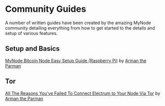 # Community Guides
A number of written guides have been created by the amazing MyNode community detailing everything from how to get started to the details and setup of various features.

## Setup and Basics
<a href="https://armantheparman.com/mynode-bitcoin-node-easy-setup-guide-raspberry-pi/" target="_blank">MyNode Bitcoin Node Easy Setup Guide (Raspberry Pi)</a> by <a href="https://twitter.com/parman_the" target="_blank">Arman the Parman</a>

## Tor
<a href="https://armantheparman.com/tor/" target="_blank">All The Reasons You’ve Failed To Connect Electrum to Your Node Via Tor</a> by <a href="https://twitter.com/parman_the" target="_blank">Arman the Parman</a>
